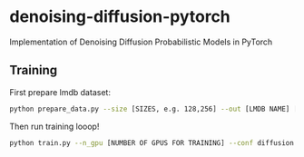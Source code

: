 # denoising-diffusion-pytorch
Implementation of Denoising Diffusion Probabilistic Models in PyTorch

## Training

First prepare lmdb dataset:

```bash
python prepare_data.py --size [SIZES, e.g. 128,256] --out [LMDB NAME] [DATASET PATH]
```

Then run training looop!


```bash
python train.py --n_gpu [NUMBER OF GPUS FOR TRAINING] --conf diffusion.conf 
```